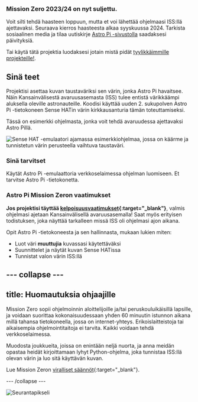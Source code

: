 ### Mission Zero 2023/24 on nyt suljettu.

Voit silti tehdä haasteen loppuun, mutta et voi lähettää ohjelmaasi ISS:llä ajettavaksi. Seuraava kierros haasteesta alkaa syyskuussa 2024. Tarkista sosiaalinen media ja tilaa uutiskirje [Astro Pi -sivustolla](https://astro-pi.org/fi/mission-zero/) saadaksesi päivityksiä.

Tai käytä tätä projektia luodaksesi jotain mistä pidät [tyylikkäimmille projekteille!](https://online.coolestprojects.org/take-part).



## Sinä teet

Projektisi asettaa kuvan taustaväriksi sen värin, jonka Astro Pi havaitsee. Näin Kansainvälisestä avaruusasemasta (ISS) tulee entistä värikkäämpi aluksella oleville astronauteille. Koodisi käyttää uuden 2. sukupolven Astro Pi -tietokoneen Sense HATin värin kirkkausanturia tämän toteuttamiseksi.

Tässä on esimerkki ohjelmasta, jonka voit tehdä avaruudessa ajettavaksi Astro Pillä.

![Sense HAT -emulaatori ajamassa esimerkkiohjelmaa, jossa on käärme ja tunnistetun värin perusteella vaihtuva taustaväri.](images/finished.gif)

### Sinä tarvitset

Käytät Astro Pi -emulaattoria verkkoselaimessa ohjelman luomiseen. Et tarvitse Astro Pi -tietokonetta.

### Astro Pi Mission Zeron vaatimukset

**Jos projektisi täyttää [kelpoisuusvaatimukset](https://astro-pi.org/fi/mission-zero/eligibility){:target="_blank"}**, valmis ohjelmasi ajetaan Kansainvälisellä avaruusasemalla! Saat myös erityisen todistuksen, joka näyttää tarkalleen missä ISS oli ohjelmasi ajon aikana.

Opit Astro Pi -tietokoneesta ja sen hallinnasta, mukaan lukien miten:
+ Luot väri **muuttujia** kuvassasi käytettäväksi
+ Suunnittelet ja näytät kuvan Sense HATissa
+ Tunnistat valon värin ISS:llä

--- collapse ---
---
title: Huomautuksia ohjaajille
---

Mission Zero sopii ohjelmoinnin aloittelijoille ja/tai peruskouluikäisillä lapsille, ja voidaan suorittaa kokonaisuudessaan yhden 60 minuutin istunnon aikana millä tahansa tietokoneella, jossa on internet-yhteys. Erikoislaitteistoja tai aikaisempia ohjelmointitaitoja ei tarvita. Kaikki voidaan tehdä verkkoselaimessa.

Muodosta joukkueita, joissa on enintään neljä nuorta, ja anna meidän opastaa heidät kirjoittamaan lyhyt Python-ohjelma, joka tunnistaa ISS:llä olevan värin ja luo sitä käyttävän kuvan.

Lue Mission Zeron [viralliset säännöt](https://astro-pi.org/mission-zero/guidelines){:target="_blank"}.

--- /collapse ---

![Seurantapikseli](https://code.org/api/hour/begin_raspberrypi_astropi.png)
